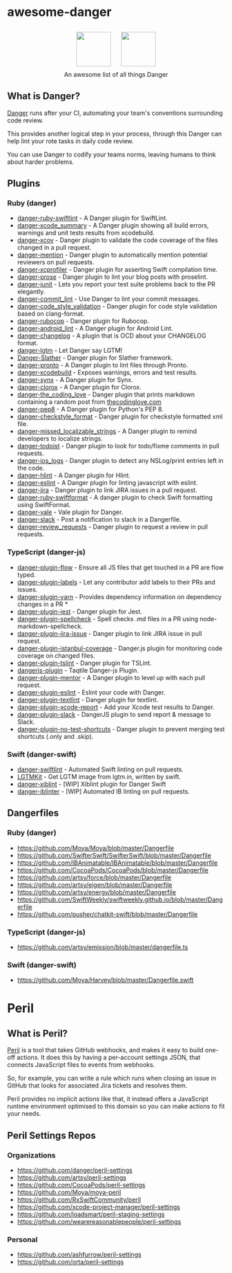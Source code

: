 # awesome-danger

<p align="center">
  <a href="https://danger.systems"><img src="http://danger.systems/images/js/danger-logo-hero-cachable@2x.png" height="80"  hspace="10px" vspace="10px"></a>
  <a href="https://github.com/danger/peril"><img src="http://danger.systems/images/js/peril-logo-hero-cachable@2x.png" height="80"  hspace="10px" vspace="10px"></a>
  </br>An awesome list of all things Danger
</p>


## What is Danger?

[Danger](https://github.com/danger/danger) runs after your CI, automating your team's conventions surrounding code review.

This provides another logical step in your process, through this Danger can help lint your rote tasks in daily code review.

You can use Danger to codify your teams norms, leaving humans to think about harder problems.

## Plugins

### Ruby (danger)
- [danger-ruby-swiftlint](https://github.com/ashfurrow/danger-ruby-swiftlint) - A Danger plugin for SwiftLint.
- [danger-xcode_summary](https://github.com/diogot/danger-xcode_summary) - A Danger plugin showing all build errors, warnings and unit tests results from xcodebuild.
- [danger-xcov](https://github.com/nakiostudio/danger-xcov) - Danger plugin to validate the code coverage of the files changed in a pull request.
- [danger-mention](https://github.com/danger/danger-mention) - Danger plugin to automatically mention potential reviewers on pull requests.
- [danger-xcprofiler](https://github.com/giginet/danger-xcprofiler) - Danger plugin for asserting Swift compilation time.
- [danger-prose](https://github.com/dbgrandi/danger-prose) - Danger plugin to lint your blog posts with proselint.
- [danger-junit](https://github.com/orta/danger-junit) - Lets you report your test suite problems back to the PR elegantly.
- [danger-commit_lint](https://github.com/jonallured/danger-commit_lint) - Use Danger to lint your commit messages.
- [danger-code_style_validation](https://github.com/flix-tech/danger-code_style_validation) - Danger plugin for code style validation based on clang-format.
- [danger-rubocop](https://github.com/ashfurrow/danger-rubocop) - Danger plugin for Rubocop.
- [danger-android_lint](https://github.com/loadsmart/danger-android_lint) - A Danger plugin for Android Lint.
- [danger-changelog](https://github.com/dblock/danger-changelog) - A plugin that is OCD about your CHANGELOG format.
- [danger-lgtm](https://github.com/leonhartX/danger-lgtm) - Let Danger say LGTM!
- [Danger-Slather](https://github.com/BrunoMazzo/Danger-Slather) - Danger plugin for Slather framework.
- [danger-pronto](https://github.com/RestlessThinker/danger-pronto) - A Danger plugin to lint files through Pronto.
- [danger-xcodebuild](https://github.com/valeriomazzeo/danger-xcodebuild) - Exposes warnings, errors and test results.
- [danger-synx](https://github.com/elpassion/danger-synx) - A Danger plugin for Synx.
- [danger-clorox](https://github.com/barbosa/danger-clorox) - A Danger plugin for Clorox.
- [danger-the_coding_love](https://github.com/valeriomazzeo/danger-the_coding_love) - Danger plugin that prints markdown containing a random post from [thecodinglove.com](http://thecodinglove.com)
- [danger-pep8](https://github.com/loadsmart/danger-pep8) - A Danger plugin for Python's PEP 8.
- [danger-checkstyle_format](https://github.com/noboru-i/danger-checkstyle_format) - Danger plugin for checkstyle formatted xml file. 
- [danger-missed_localizable_strings](https://github.com/Antondomashnev/danger-missed_localizable_strings) - A Danger plugin to remind developers to localize strings.
- [danger-todoist](https://github.com/hanneskaeufler/danger-todoist) - Danger plugin to look for todo/fixme comments in pull requests.
- [danger-ios_logs](https://github.com/PGSSoft/danger-ios_logs) - Danger plugin to detect any NSLog/print entries left in the code.
- [danger-hlint](https://github.com/blender/danger-hlint) - A Danger plugin for Hlint.
- [danger-eslint](https://github.com/leonhartX/danger-eslint) - A Danger plugin for linting javascript with eslint.
- [danger-jira](https://github.com/RestlessThinker/danger-jira) - Danger plugin to link JIRA issues in a pull request.
- [danger-ruby-swiftformat](https://github.com/garriguv/danger-ruby-swiftformat) - A danger plugin to check Swift formatting using SwiftFormat.
- [danger-vale](https://github.com/MatMoore/danger-vale) - Vale plugin for Danger.
- [danger-slack](https://github.com/duck8823/danger-slack) - Post a notification to slack in a Dangerfile.
- [danger-review_requests](https://github.com/m-nakamura145/danger-review_requests) - Danger plugin to request a review in pull requests.

### TypeScript (danger-js)
- [danger-plugin-flow](https://github.com/withspectrum/danger-plugin-flow) - Ensure all JS files that get touched in a PR are flow typed.
- [danger-plugin-labels](https://github.com/withspectrum/danger-plugin-labels) - Let any contributor add labels to their PRs and issues.
- [danger-plugin-yarn](https://github.com/orta/danger-plugin-yarn) - Provides dependency information on dependency changes in a PR *
- [danger-plugin-jest](https://github.com/macklinu/danger-plugin-jest) - Danger plugin for Jest.
- [danger-plugin-spellcheck](https://github.com/orta/danger-plugin-spellcheck) - Spell checks .md files in a PR using node-markdown-spellcheck.
- [danger-plugin-jira-issue](https://github.com/macklinu/danger-plugin-jira-issue) - Danger plugin to link JIRA issue in pull request.
- [danger-plugin-istanbul-coverage](https://github.com/darcy-rayner/danger-plugin-istanbul-coverage) - Danger.js plugin for monitoring code coverage on changed files.
- [danger-plugin-tslint](https://github.com/macklinu/danger-plugin-tslint) - Danger plugin for TSLint.
- [dangerjs-plugin](https://github.com/indigotech/dangerjs-plugin) - Taqtile Danger-js Plugin.
- [danger-plugin-mentor](https://github.com/hanneskaeufler/danger-plugin-mentor) - A Danger plugin to level up with each pull request.
- [danger-plugin-eslint](https://github.com/danpalmer/danger-plugin-eslint) - Eslint your code with Danger.
- [danger-plugin-textlint](https://github.com/okitan/danger-plugin-textlint) - Danger plugin for textlint.
- [danger-plugin-xcode-report](https://github.com/stevethomp/danger-plugin-xcode-report) - Add your Xcode test results to Danger.
- [danger-plugin-slack](https://github.com/julon/danger-plugin-slack) - DangerJS plugin to send report & message to Slack.
- [danger-plugin-no-test-shortcuts](https://github.com/macklinu/danger-plugin-no-test-shortcuts) - Danger plugin to prevent merging test shortcuts (.only and .skip).


### Swift (danger-swift)
- [danger-swiftlint](https://github.com/ashfurrow/danger-swiftlint) - Automated Swift linting on pull requests.
- [LGTMKit](https://github.com/d-date/LGTMKit) - Get LGTM image from lgtm.in, written by swift.
- [danger-xiblint](https://github.com/sunshinejr/danger-xiblint) - [WIP] Xiblint plugin for Danger Swift
- [danger-iblinter](https://github.com/IBDecodable/danger-iblinter) - [WIP] Automated IB linting on pull requests.

## Dangerfiles

### Ruby (danger)
- https://github.com/Moya/Moya/blob/master/Dangerfile
- https://github.com/SwifterSwift/SwifterSwift/blob/master/Dangerfile
- https://github.com/IBAnimatable/IBAnimatable/blob/master/Dangerfile
- https://github.com/CocoaPods/CocoaPods/blob/master/Dangerfile
- https://github.com/artsy/force/blob/master/Dangerfile
- https://github.com/artsy/eigen/blob/master/Dangerfile
- https://github.com/artsy/energy/blob/master/Dangerfile
- https://github.com/SwiftWeekly/swiftweekly.github.io/blob/master/Dangerfile
- https://github.com/pusher/chatkit-swift/blob/master/Dangerfile

### TypeScript (danger-js)
- https://github.com/artsy/emission/blob/master/dangerfile.ts

### Swift (danger-swift)
- https://github.com/Moya/Harvey/blob/master/Dangerfile.swift

# Peril

## What is Peril?

[Peril](https://github.com/danger/peril) is a tool that takes GitHub webhooks, and makes it easy to build one-off actions. It does this by having a per-account settings JSON, that connects JavaScript files to events from webhooks. 

So, for example, you can write a rule which runs when closing an issue in GitHub that looks for associated Jira tickets and resolves them. 

Peril provides no implicit actions like that, it instead offers a JavaScript runtime environment optimised to this domain so you can make actions to fit your needs.

## Peril Settings Repos

### Organizations
- https://github.com/danger/peril-settings
- https://github.com/artsy/peril-settings
- https://github.com/CocoaPods/peril-settings
- https://github.com/Moya/moya-peril
- https://github.com/RxSwiftCommunity/peril
- https://github.com/xcode-project-manager/peril-settings
- https://github.com/loadsmart/peril-staging-settings
- https://github.com/wearereasonablepeople/peril-settings

### Personal
- https://github.com/ashfurrow/peril-settings
- https://github.com/orta/peril-settings
